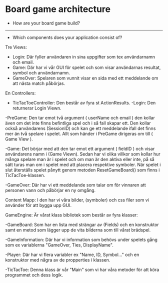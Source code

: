 # Board game architecture

* How are your board game build?

-----------------------------------------------------
* Which components does your application consist of?

Tre Views:

* Login: Där fyller användaren in sina uppgifter som tex användarnamn och email.
* Game: Där har vi vår GUI för spelet och som visar användarnas resultat, symbol och användarnamn.
* GameOver: Spelaren som vunnit visar en sida med ett meddelande om att nästa match påbörjas.

En Controllers:

* TicTacToeController: Den består av fyra st ActionResults.
-Login: Den returnerar Login Viewn.

-PreGame: Den tar emot två argument ( userName och email ) den kollar även om det inte finns befintliga spel och i så fall skapar ett.
Den kollar också användarens (SessionID) och kan ge ett meddelande ifall det finns mer än två spelare i spelet.
Allt som händer i PreGame dirigeras om till ( Game View ).

-Game: Det börjar med att den tar emot ett argument ( fieldID ) och visar användarens namn i (Game Viewn). Sedan har vi olika villkor som kollar 
hur många spelare man är i spelet och om man är den aktiva eller inte, på så sätt turas man om i spelet med att placera respektive symboler. 
När spelet i slut återställs spelet pånytt genom metoden ResetGameBoard() som finns i TicTacToe-klassen.

-GameOver: Där har vi ett meddelande som talar om för vinnaren att personen vann och påbörjar en ny omgång. 


Content Mapp:
I den har vi våra bilder, (symboler) och css filer som vi använder för att bygga upp GUI.


GameEngine: 
Är vårat klass bibliotek som består av fyra klasser:

-GameBoard: Som har en lista med strängar av (Fields) och en konstruktor samt en metod som lägger upp de vita bilderna som till vårat brädspel.

-GameInformation: Där har vi information som behövs under spelets gång som ex variablerna "GameOver, Ties, DisplayName".

-Player: Där har vi flera variabler ex "Name, ID, Symbol..." och en konstruktor med några av de propperties i klassen.

-TicTacToe: Denna klass är vår "Main" som vi har våra metoder för att köra programmet och dess logik.


